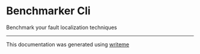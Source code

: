 # Benchmarker Cli

Benchmark your fault localization techniques

---
This documentation was generated using [writeme](https://www.npmjs.com/package/@writeme/core)
